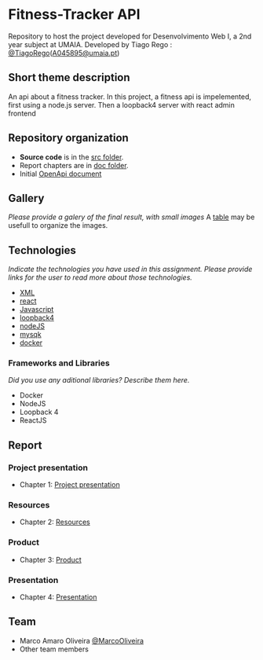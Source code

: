 # Fitness-Tracker API

Repository to host the project developed for Desenvolvimento Web I, a 2nd year subject at UMAIA. Developed by Tiago Rego : [@TiagoRego](https://github.com/tiago-u)(A045895@umaia.pt)

## Short theme description

An api about a fitness tracker. In this project, a fitness api is impelemented, first using a node.js server. Then a loopback4 server with react admin frontend

## Repository organization


* **Source code** is in the [src folder](src/).
* Report chapters are in [doc folder](doc/).
* Initial [OpenApi document](api/openapi.yaml)

## Gallery

_Please provide a galery of the final result, with small images_
A [table](https://www.markdownguide.org/extended-syntax/#tables) may be usefull to organize the images.

## Technologies

_Indicate the technologies you have used in this assignment. Please provide links for the user to read more about those technologies._
* [XML](https://www.w3.org/XML/)
* [react]() 
* [Javascript](https://developer.mozilla.org/en-US/docs/Learn/JavaScript)
* [loopback4]()
* [nodeJS](https://nodejs.org/en/)
*  [mysqk]()
* [docker]()



### Frameworks and Libraries

_Did you use any aditional libraries? Describe them here._
* Docker
* NodeJS
* Loopback 4
* ReactJS

## Report


### Project presentation
* Chapter 1: [Project presentation](doc/c1.md)
### Resources
* Chapter 2: [Resources](doc/c2.md)
### Product
* Chapter 3: [Product](doc/c3.md)
### Presentation
* Chapter 4: [Presentation](doc/c4.md)

## Team
* Marco Amaro Oliveira [@MarcoOliveira](https://github.com/marcoamarooliveira)
* Other team members
